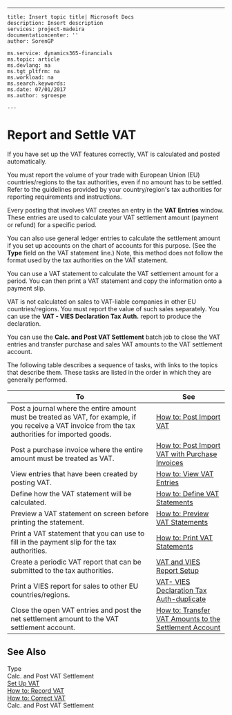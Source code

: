 ---
    title: Insert topic title| Microsoft Docs
    description: Insert description
    services: project-madeira
    documentationcenter: ''
    author: SorenGP

    ms.service: dynamics365-financials
    ms.topic: article
    ms.devlang: na
    ms.tgt_pltfrm: na
    ms.workload: na
    ms.search.keywords:
    ms.date: 07/01/2017
    ms.author: sgroespe

    ---
# Report and Settle VAT
If you have set up the VAT features correctly, VAT is calculated and posted automatically.  
  
 You must report the volume of your trade with European Union \(EU\) countries\/regions to the tax authorities, even if no amount has to be settled. Refer to the guidelines provided by your country\/region's tax authorities for reporting requirements and instructions.  
  
 Every posting that involves VAT creates an entry in the **VAT Entries** window. These entries are used to calculate your VAT settlement amount \(payment or refund\) for a specific period.  
  
 You can also use general ledger entries to calculate the settlement amount if you set up accounts on the chart of accounts for this purpose. \(See the **Type** field on the VAT statement line.\) Note, this method does not follow the format used by the tax authorities on the VAT statement.  
  
 You can use a VAT statement to calculate the VAT settlement amount for a period. You can then print a VAT statement and copy the information onto a payment slip.  
  
 VAT is not calculated on sales to VAT-liable companies in other EU countries\/regions. You must report the value of such sales separately. You can use the **VAT - VIES Declaration Tax Auth.** report to produce the declaration.  
  
 You can use the **Calc. and Post VAT Settlement** batch job to close the VAT entries and transfer purchase and sales VAT amounts to the VAT settlement account.  
  
 The following table describes a sequence of tasks, with links to the topics that describe them. These tasks are listed in the order in which they are generally performed.  
  
|**To**|**See**|  
|------------|-------------|  
|Post a journal where the entire amount must be treated as VAT, for example, if you receive a VAT invoice from the tax authorities for imported goods.|[How to: Post Import VAT](../Finance/how-to-post-import-vat.md)|  
|Post a purchase invoice where the entire amount must be treated as VAT.|[How to: Post Import VAT with Purchase Invoices](../Finance/how-to-post-import-vat-with-purchase-invoices.md)|  
|View entries that have been created by posting VAT.|[How to: View VAT Entries](../Finance/how-to-view-vat-entries.md)|  
|Define how the VAT statement will be calculated.|[How to: Define VAT Statements](../Finance/how-to-define-vat-statements.md)|  
|Preview a VAT statement on screen before printing the statement.|[How to: Preview VAT Statements](../Finance/how-to-preview-vat-statements.md)|  
|Print a VAT statement that you can use to fill in the payment slip for the tax authorities.|[How to: Print VAT Statements](../Finance/how-to-print-vat-statements.md)|  
|Create a periodic VAT report that can be submitted to the tax authorities.|[VAT and VIES Report Setup](../Finance/vat-and-vies-report-setup.md)|  
|Print a VIES report for sales to other EU countries\/regions.|[VAT- VIES Declaration Tax Auth-duplicate](../Topic/\($%20R_19%20VAT-%20VIES%20Declaration%20Tax%20Auth%20$\)-duplicate.md)|  
|Close the open VAT entries and post the net settlement amount to the VAT settlement account.|[How to: Transfer VAT Amounts to the Settlement Account](../Finance/how-to-transfer-vat-amounts-to-the-settlement-account.md)|  
  
## See Also  
 Type   
 Calc. and Post VAT Settlement   
 [Set Up VAT](../Finance/set-up-vat.md)   
 [How to: Record VAT](../Finance/how-to-record-vat.md)   
 [How to: Correct VAT](../Finance/how-to-correct-vat.md)   
 Calc. and Post VAT Settlement